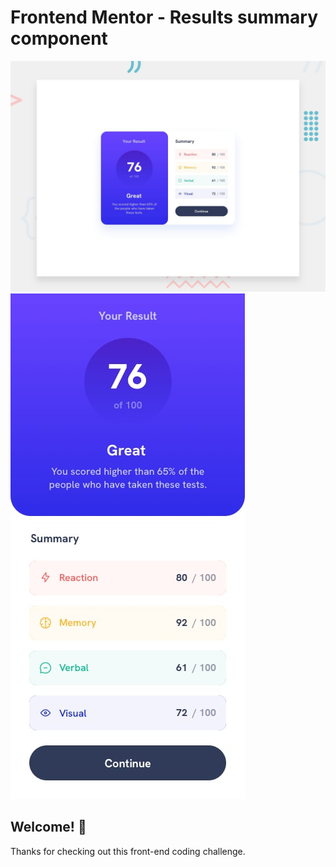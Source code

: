 # Frontend Mentor - Results summary component

![Design preview for the Results summary component coding challenge](./design/desktop-preview.jpg)
![Design preview for the Results summary component coding challenge](./design/mobile-design.jpg)

## Welcome! 👋

Thanks for checking out this front-end coding challenge.

